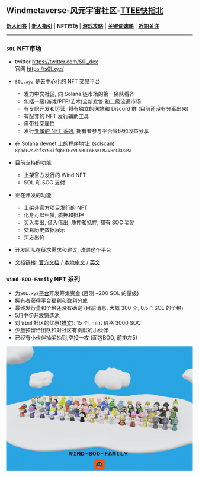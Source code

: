 ## Windmetaverse-风元宇宙社区-[TTEE快指北](Readme.md)

[**新人问答**](新人问答.md) | [**新人指引**](新人指引.md) | **NFT市场** | [**游戏攻略**](游戏攻略.md) | [**关键词速递**](关键词速递.md) | [**近期关注**](近期关注.md)

---

### <a name="S0L"></a>`S0L` NFT市场

- twitter https://twitter.com/S0l_dex<br>官网 https://s0l.xyz/

- `S0L.xyz` 是去中心化的 NFT 交易平台
   - 发力中文社区, 向 Solana 链市场的第一梯队看齐
   - 包括一级(游戏/PFP/艺术)全新发售,和二级流通市场
   - 有专职开发和运营; 将有独立的网站和 Discord 群 (目前还没有分离出来)
   - 有配套的 NFT 发行辅助工具
   - 自带社交属性
   - 发行[专属的 NFT 系列](#BOO), 拥有者参与平台管理和收益分享
- 在 Solana devnet 上的程序地址: ([solscan](https://solscan.io/account/8pbdE2sZbfsYNkifQbPTHcVLNRCLnkNKLMZVHnCkQGMa?cluster=devnet))<br>`8pbdE2sZbfsYNkifQbPTHcVLNRCLnkNKLMZVHnCkQGMa` 
- 目前支持的功能
  - 上架官方发行的 Wind NFT
  - SOL 和 SOC 支付	
- 正在开发的功能
  - 上架非官方项目发行的 NFT
  - 化身可以租赁, 质押和抵押
  - 买入卖出, 借入借出, 质押和抵押, 都有 SOC 奖励
  - 交易历史数据展示
  - 买方出价
- 开发团队在征求需求和建议, 改进这个平台
- 文档链接: [官方文档](https://wind-document.vercel.app/Palace-Marketplace) / [本地中文](doc_cn/Palace_cn.md) / [英文](doc_en/Palace.md)

### <a name="BOO"></a>`Wind-BOO-Family` NFT 系列

- 为`S0L.xyz`[平台](#S0L)开发筹集资金 (目测 ~200 SOL 的量级)
- 拥有者获得平台福利和盈利分成
- 最终发行量和价格还没有确定 (目前消息, 大概 300 个, 0.5-1 SOL 的价格)
- 5月中旬开放铸造池
- 对 `Wind` 社区的优惠([推文](https://twitter.com/windmetaverse/status/1522411764670894080)): 15 个, mint 价格 3000 SOC
- 少量预留给团队和对社区有贡献的小伙伴
- 已经有小伙伴抽奖抽到,空投一枚 (面包BOO, 前排左5)

![已经制作出来的 Wind-BOO](https://github.com/sunnyttee/wind-doc-cn-quickstart/raw/by.mingzhe/src/img/BOO/1.jpg)
